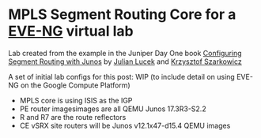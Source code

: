 # MPLS Segment Routing Core for a [EVE-NG](http://www.eve-ng.net/) virtual lab

Lab created from the example in the Juniper Day One book [Configuring Segment Routing with Junos](https://www.juniper.net/uk/en/training/jnbooks/day-one/configuring-segment-routing-junos/index.page) by [Julian Lucek](https://twitter.com/julianlucek?lang=en) and [Krzysztof Szarkowicz](https://www.oreilly.com/pub/au/6140)

A set of initial lab configs for this post: WIP (to include detail on using EVE-NG on the Google Compute Platform)

* MPLS core is using ISIS as the IGP
* PE router imagesimages are all QEMU Junos 17.3R3-S2.2
* R and R7 are the route reflectors
* CE vSRX site routers will be Junos v12.1x47-d15.4 QEMU images
